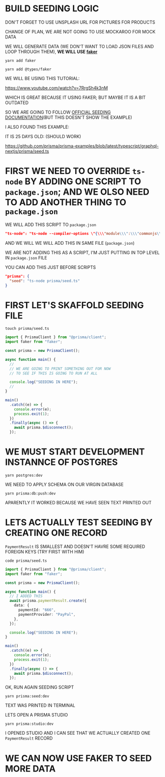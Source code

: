 # BUILD SEEDING LOGIC

DON'T FORGET TO USE UNSPLASH URL FOR PICTURES FOR PRODUCTS

CHANGE OF PLAN, WE ARE NOT GOING TO USE MOCKAROO FOR MOCK DATA

WE WILL GENERATE DATA (WE DON'T WANT TO LOAD JSON FILES AND LOOP THROUGH THEM), **WE WILL USE [faker](https://www.npmjs.com/package/faker)**

```
yarn add faker
```

```
yarn add @types/faker
```

WE WILL BE USING THIS TUTORIAL:

<https://www.youtube.com/watch?v=7RrgSh4k3nM>

WHICH IS GREAT BECAUSE IT USING FAKER; BUT MAYBE IT IS A BIT OUTDATED

SO WE ARE GOING TO FOLLOW [OFFICIAL SEEDING DOCUMENTATION](https://www.prisma.io/docs/guides/database/seed-database)(BUT THIS DOESN'T SHOW THE EXAMPLE)

I ALSO FOUND THIS EXAMPLE:

IT IS 25 DAYS OLD: (SHOULD WORK)

<https://github.com/prisma/prisma-examples/blob/latest/typescript/graphql-nextjs/prisma/seed.ts>

# FIRST WE NEED TO OVERRIDE `ts-node` BY ADDING ONE SCRIPT TO `package.json`; AND WE OLSO NEED TO ADD ANOTHER THING TO `package.json`

WE WILL ADD THIS SCRIPT TO `package.json`

```json
"ts-node": "ts-node --compiler-options \"{\\\"module\\\":\\\"commonjs\\\"}\""
```

AND WE WILL WE WILL ADD THIS IN SAME FILE (`package.json`)

WE ARE NOT ADDING THIS AS A SCRIPT, I'M JUST PUTTING IN TOP LEVEL IN `package.json` FILE

YOU CAN ADD THIS JUST BEFORE SCRIPTS

```json
"prisma": {
  "seed": "ts-node prisma/seed.ts"
}
```

# FIRST LET'S SKAFFOLD SEEDING FILE

```
touch prisma/seed.ts
```

```ts
import { PrismaClient } from "@prisma/client";
import faker from "faker";

const prisma = new PrismaClient();

async function main() {
  //
  // WE ARE GOING TO PRINT SOMETHING OUT FOR NOW
  // TO SEE IF THIS IS GOING TO RUN AT ALL

  console.log("SEEDING IN HERE");
  //
}

main()
  .catch((e) => {
    console.error(e);
    process.exit(1);
  })
  .finally(async () => {
    await prisma.$disconnect();
  });
```

# WE MUST START DEVELOPMENT INSTANNCE OF POSTGRES

```
yarn postgres:dev
```

WE NEED TO APPLY SCHEMA ON OUR VIRGIN DATABASE

```
yarn prisma:db:push:dev
```

APARENTLY IT WORKED BECAUSE WE HAVE SEEN TEXT PRINTED OUT

# LETS ACTUALLY TEST SEEDING BY CREATING ONE RECORD

`PaymentResult` IS SMALLEST AND DOESN'T HAVRE SOME REQUIRED FOREIGN KEYS (TRY FIRST WITH HIM)

```
code prisma/seed.ts
```

```ts
import { PrismaClient } from "@prisma/client";
import faker from "faker";

const prisma = new PrismaClient();

async function main() {
  // I ADDED THIS
  await prisma.paymentResult.create({
    data: {
      paymentId: "666",
      paymentProvider: "PayPal",
    },
  });

  console.log("SEEDING IN HERE");
}

main()
  .catch((e) => {
    console.error(e);
    process.exit(1);
  })
  .finally(async () => {
    await prisma.$disconnect();
  });

```

OK, RUN AGAIN SEEDING SCRIPT

```
yarn prisma:seed:dev
```

TEXT WAS PRINTED IN TERMINAL

LETS OPEN A PRISMA STUDIO

```
yarn prisma:studio:dev
```

I OPENED STUDIO AND I CAN SEE THAT WE ACTUALLY CREATED ONE `PaymentResult` RECORD

# WE CAN NOW USE FAKER TO SEED MORE DATA


<!-- ## STYLING

USING TAILWIND TOGETHER WITH EMOTION (**TWIN MACRO BY ben-rogerson**)

twin.macro with emotion (explained)

<https://github.com/ben-rogerson/twin.examples/tree/master/next-emotion>


typescript emotion example (very nice, has more stuff) (maybe is missing something but it is a good starter to build upon):

<https://github.com/ben-rogerson/twin.examples/tree/master/next-emotion-typescript>

**THESE ARE THE DOCS FOR TWIN MACRO**

<https://github.com/ben-rogerson/twin.macro/tree/master/docs>

**MUST READ**: (UNDER RESOURCS)

<https://github.com/ben-rogerson/twin.macro#resources>

MOST IMPORTAT THING (AT LEAST FOR ME): USE `css={[tw``]}` FOR DYNAMIC STYLES, AND USE `tw=""` OTHERVISE

## ANIMATIONS AND TRANSITIONS

FRAMER MOTION (SOMETIMES I DON'T LIKE HOW IT WORKS BECAUSE IT TENDS TO RANDOMLY SETS display PROPERTY) (IF YOU ARE ANIMATING SIZES)

## COLOR MODE

next-themes

# STATE MANGEMENT

xstate @xstate/react

# AUTHENTICATION

next-auth

# DATABASES

PRODUCTION: `PostgreSQL 13.3` ON `Supabase`

DEVELOPMENT: `PostgreSQL 13.3` SPINNED UP WITH DOCKER

ORM: Prisma

Redis 5.0.8:

PRODUCTION: `Upstash`

DEVELOPMENT: `Another Docker Container`

# EXPIRATION SERVICE, MAYBE ALSO, "SPECIAL CART SERVICE"

USING `BullMQ`


 -->

 <!-- 

## IDEAS

`WE SHOULD BUILD ECHO API (LIKE A STREAMING SERVER BUT MANUAL)`

WE SHOULD PUT CART IN A DETABSE, INSTEAD OF LOCAL STORAGE (BECAUSE IF WE USE THIS SERVER SIDE WE CAN EXPIRE CART, WE CAN DESTROY CART OBJECT)

MAYBE CART SHOULD BE KEPT IN REDIS, AND EXPIRE AFTER 3 HOURS IF LEFT TO BE STALE

WE NEED A STEP TO CHECK IF MAYBE SOMEONE BOUGHT SOMETHING AND STUFF IN CART IS MISSING (WHEN THAT HAPPENS USER SHOULD BE GIVEN THE INFO THAT "SOMEONE BOUGHT PRODUCT AS HE WAS FILLING CART", HE SHOULDN'T HAV ANY OPTIONS TO DO, JUST INFO AND WE LOWER HIS PRODUCT COUNT, OR IF THERE IS NONE WE REMOVE THE PRODUCT)
(LOW COUNT PRODUCTS SHOULD BE MARKED AS `HOT` OR WE SHOULD HAVE INFO: "HURRY UP, ONLY 10 LEFT IN STOCK") 

ORDER MARKED AS EXPIRED

CHECKING STOCK

CHECKING STOCK EVERY TIME USERS ADD TO CART

WHEN SEEDING YOU SHOULD SHOW ONE PRODUCT NOT IN STOCK AND THEN ONE PRODUCT IN STOCK AND SO ON AND SO ON (FOR EASIER DEVELOPMENT)


ADD TWO SCRIPTS FOR STARTING DEV DATBASES

AND OTHER FOR KILLING DATBASES, BECAUSE WE CAN KILL CONTAINER BY NAME, NOT JUST BY HIS ID 

FOR IMAGE UPLOAD USE CLOUDINARY

 -->
